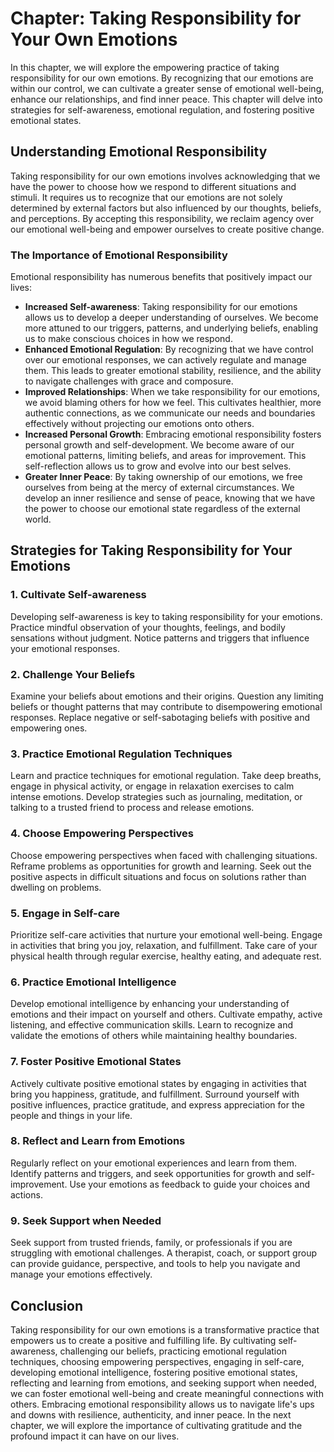 Chapter: Taking Responsibility for Your Own Emotions
====================================================

In this chapter, we will explore the empowering practice of taking responsibility for our own emotions. By recognizing that our emotions are within our control, we can cultivate a greater sense of emotional well-being, enhance our relationships, and find inner peace. This chapter will delve into strategies for self-awareness, emotional regulation, and fostering positive emotional states.

Understanding Emotional Responsibility
--------------------------------------

Taking responsibility for our own emotions involves acknowledging that we have the power to choose how we respond to different situations and stimuli. It requires us to recognize that our emotions are not solely determined by external factors but also influenced by our thoughts, beliefs, and perceptions. By accepting this responsibility, we reclaim agency over our emotional well-being and empower ourselves to create positive change.

### The Importance of Emotional Responsibility

Emotional responsibility has numerous benefits that positively impact our lives:

* **Increased Self-awareness**: Taking responsibility for our emotions allows us to develop a deeper understanding of ourselves. We become more attuned to our triggers, patterns, and underlying beliefs, enabling us to make conscious choices in how we respond.
* **Enhanced Emotional Regulation**: By recognizing that we have control over our emotional responses, we can actively regulate and manage them. This leads to greater emotional stability, resilience, and the ability to navigate challenges with grace and composure.
* **Improved Relationships**: When we take responsibility for our emotions, we avoid blaming others for how we feel. This cultivates healthier, more authentic connections, as we communicate our needs and boundaries effectively without projecting our emotions onto others.
* **Increased Personal Growth**: Embracing emotional responsibility fosters personal growth and self-development. We become aware of our emotional patterns, limiting beliefs, and areas for improvement. This self-reflection allows us to grow and evolve into our best selves.
* **Greater Inner Peace**: By taking ownership of our emotions, we free ourselves from being at the mercy of external circumstances. We develop an inner resilience and sense of peace, knowing that we have the power to choose our emotional state regardless of the external world.

Strategies for Taking Responsibility for Your Emotions
------------------------------------------------------

### 1. Cultivate Self-awareness

Developing self-awareness is key to taking responsibility for your emotions. Practice mindful observation of your thoughts, feelings, and bodily sensations without judgment. Notice patterns and triggers that influence your emotional responses.

### 2. Challenge Your Beliefs

Examine your beliefs about emotions and their origins. Question any limiting beliefs or thought patterns that may contribute to disempowering emotional responses. Replace negative or self-sabotaging beliefs with positive and empowering ones.

### 3. Practice Emotional Regulation Techniques

Learn and practice techniques for emotional regulation. Take deep breaths, engage in physical activity, or engage in relaxation exercises to calm intense emotions. Develop strategies such as journaling, meditation, or talking to a trusted friend to process and release emotions.

### 4. Choose Empowering Perspectives

Choose empowering perspectives when faced with challenging situations. Reframe problems as opportunities for growth and learning. Seek out the positive aspects in difficult situations and focus on solutions rather than dwelling on problems.

### 5. Engage in Self-care

Prioritize self-care activities that nurture your emotional well-being. Engage in activities that bring you joy, relaxation, and fulfillment. Take care of your physical health through regular exercise, healthy eating, and adequate rest.

### 6. Practice Emotional Intelligence

Develop emotional intelligence by enhancing your understanding of emotions and their impact on yourself and others. Cultivate empathy, active listening, and effective communication skills. Learn to recognize and validate the emotions of others while maintaining healthy boundaries.

### 7. Foster Positive Emotional States

Actively cultivate positive emotional states by engaging in activities that bring you happiness, gratitude, and fulfillment. Surround yourself with positive influences, practice gratitude, and express appreciation for the people and things in your life.

### 8. Reflect and Learn from Emotions

Regularly reflect on your emotional experiences and learn from them. Identify patterns and triggers, and seek opportunities for growth and self-improvement. Use your emotions as feedback to guide your choices and actions.

### 9. Seek Support when Needed

Seek support from trusted friends, family, or professionals if you are struggling with emotional challenges. A therapist, coach, or support group can provide guidance, perspective, and tools to help you navigate and manage your emotions effectively.

Conclusion
----------

Taking responsibility for our own emotions is a transformative practice that empowers us to create a positive and fulfilling life. By cultivating self-awareness, challenging our beliefs, practicing emotional regulation techniques, choosing empowering perspectives, engaging in self-care, developing emotional intelligence, fostering positive emotional states, reflecting and learning from emotions, and seeking support when needed, we can foster emotional well-being and create meaningful connections with others. Embracing emotional responsibility allows us to navigate life's ups and downs with resilience, authenticity, and inner peace. In the next chapter, we will explore the importance of cultivating gratitude and the profound impact it can have on our lives.
